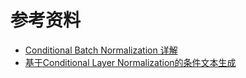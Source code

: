 # 参考资料

- [Conditional Batch Normalization 详解](https://zhuanlan.zhihu.com/p/61248211)
- [基于Conditional Layer Normalization的条件文本生成](https://kexue.fm/archives/7124)
